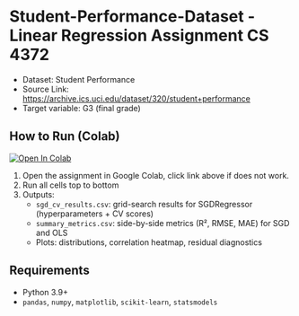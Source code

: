 # Student-Performance-Dataset - Linear Regression Assignment CS 4372

- Dataset: Student Performance 
- Source Link: https://archive.ics.uci.edu/dataset/320/student+performance
- Target variable: G3 (final grade)

## How to Run (Colab)
[![Open In Colab](https://colab.research.google.com/assets/colab-badge.svg)](https://colab.research.google.com/github/sarahibadi/Student-Performance-Dataset/blob/main/linear_regression_assignment.ipynb)

1. Open the assignment in Google Colab, click link above if does not work.
2. Run all cells top to bottom
3. Outputs:
   - `sgd_cv_results.csv`: grid-search results for SGDRegressor (hyperparameters + CV scores)
   - `summary_metrics.csv`: side-by-side metrics (R², RMSE, MAE) for SGD and OLS
   - Plots: distributions, correlation heatmap, residual diagnostics


## Requirements
- Python 3.9+
- `pandas`, `numpy`, `matplotlib`, `scikit-learn`, `statsmodels`
